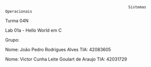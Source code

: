 			                                               Sistemas Operacionais 

Turma 04N

Lab 01a - Hello World em C

Grupo:

Nome: João Pedro Rodrigues Alves
TIA: 42083605

Nome: Victor Cunha Leite Goulart de Araujo
TIA: 42031729
